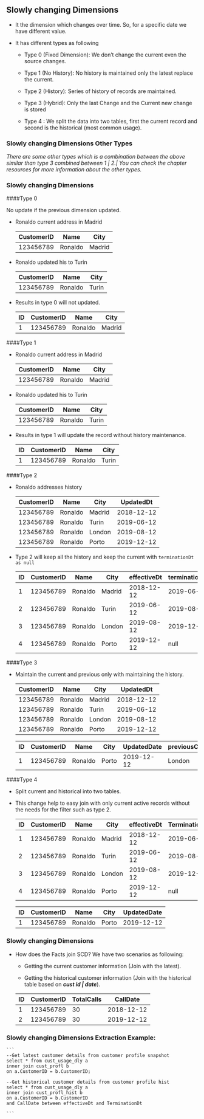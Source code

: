 ## Slowly changing Dimensions

-   It the dimension which changes over time. So, for a specific date we
    have different value.

-   It has different types as following

    -   Type 0 (Fixed Dimension): We don’t change the current even the
        source changes.

    -   Type 1 (No History): No history is maintained only the latest
        replace the current.

    -   Type 2 (History): Series of history of records are maintained.

    -   Type 3 (Hybrid): Only the last Change and the Current new change
        is stored

    -   Type 4 : We split the data into two tables, first the current
        record and second is the historical (most common usage).

### Slowly changing Dimensions Other Types

*There are some other types which is a combination between the
above similar than type 3 combined between 1 | 2.|
You can check the chapter resources for more information about the other
types.*

### Slowly changing Dimensions

####Type 0

No update if the previous dimension updated.

- Ronaldo current address in Madrid

    | CustomerID | Name | City|
    |---|---|---|
    | 123456789 | Ronaldo | Madrid|

- Ronaldo updated his to Turin

    | CustomerID | Name | City|
    |---|---|---|
    | 123456789 | Ronaldo | Turin|

- Results in type 0 will not updated.

    | ID | CustomerID | Name | City|
    |---|---|---|---|
    | 1 | 123456789 | Ronaldo | Madrid|

####Type 1

- Ronaldo current address in Madrid

    | CustomerID | Name | City|
    |---|---|---|
    | 123456789 | Ronaldo | Madrid|

- Ronaldo updated his to Turin

    | CustomerID | Name | City|
    |---|---|---|
    | 123456789 | Ronaldo | Turin|

- Results in type 1 will update the record without history maintenance.

    | ID | CustomerID | Name | City|
    |---|---|---|---|
    | 1 | 123456789 | Ronaldo | Turin|

####Type 2

- Ronaldo addresses history

    | CustomerID | Name | City | UpdatedDt|
    |---|---|---|---|
    | 123456789 | Ronaldo | Madrid | 2018-12-12|
    | 123456789 | Ronaldo | Turin | 2019-06-12|
    | 123456789 | Ronaldo | London | 2019-08-12|
    | 123456789 | Ronaldo | Porto | 2019-12-12|

- Type 2 will keep all the history and keep the current with `terminationDt as null` 

    | ID | CustomerID | Name | City | effectiveDt | terminationDt | isCurrent|
    |---|---|---|---|---|---|---|
    | 1 | 123456789 | Ronaldo | Madrid | 2018-12-12 | 2019-06-12 | false|
    | 2 | 123456789 | Ronaldo | Turin | 2019-06-12 | 2019-08-12 | false|
    | 3 | 123456789 | Ronaldo | London | 2019-08-12 | 2019-12-12 | false|
    | 4 | 123456789 | Ronaldo | Porto | 2019-12-12 | null | true|

####Type 3

- Maintain the current and previous only with maintaining the history.

    | CustomerID | Name | City | UpdatedDt|
    |---|---|---|---|
    | 123456789 | Ronaldo | Madrid | 2018-12-12|
    | 123456789 | Ronaldo | Turin | 2019-06-12|
    | 123456789 | Ronaldo | London | 2019-08-12|
    | 123456789 | Ronaldo | Porto | 2019-12-12|

    | ID | CustomerID | Name | City | UpdatedDate | previousCity|
    |---|---|---|---|---|---|
    | 1 | 123456789 | Ronaldo | Porto | 2019-12-12 | London|

####Type 4

- Split current and historical into two tables. 
- This change help to easy join with only current active records without the needs for the filter such as type 2.

    |ID | CustomerID | Name | City | effectiveDt | TerminationDt|
    |---|---|---|---|---|---|
    |1 | 123456789 | Ronaldo | Madrid | 2018-12-12 | 2019-06-12|
    |2 | 123456789 | Ronaldo | Turin | 2019-06-12 | 2019-08-12|
    |3 | 123456789 | Ronaldo | London | 2019-08-12 | 2019-12-12|
    |4 | 123456789 | Ronaldo | Porto | 2019-12-12 | null|

    | ID | CustomerID | Name | City | UpdatedDate|
    |---|---|---|---|---|
    | 1 | 123456789 | Ronaldo | Porto | 2019-12-12|

### Slowly changing Dimensions

-   How does the Facts join SCD? We have two scenarios as following:

    -   Getting the current customer information (Join with the latest).

    -   Getting the historical customer information (Join with the
        historical table based on ***cust id | date***).

    | ID | CustomerID | TotalCalls | CallDate|
    |---|---|---|---|
    | 1 | 123456789 | 30 | 2018-12-12|
    | 2 | 123456789 | 30 | 2019-12-12|

### Slowly changing Dimensions Extraction Example:

    ```
    --Get latest customer details from customer profile snapshot
    select * from cust_usage_dly a 
    inner join cust_profl b 
    on a.CustomerID = b.CustomerID;
    
    --Get historical customer details from customer profile hist
    select * from cust_usage_dly a 
    inner join cust_profl_hist b 
    on a.CustomerID = b.CustomerID
    and CallDate between effectiveDt and TerminationDt 
    
    ```